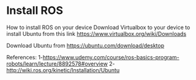 # Install ROS

How to install ROS on your device 
Download Virtualbox to your device to install Ubuntu from this link
https://www.virtualbox.org/wiki/Downloads
 
Download Ubuntu from https://ubuntu.com/download/desktop 
 
 
References:
1-https://www.udemy.com/course/ros-basics-program-robots/learn/lecture/8892578#overview
2- http://wiki.ros.org/kinetic/Installation/Ubuntu



